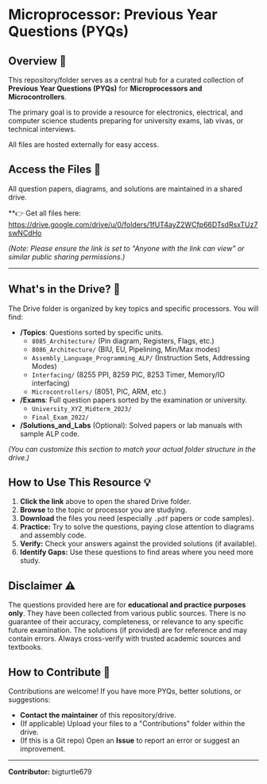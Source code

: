 # Microprocessor: Previous Year Questions (PYQs)

## Overview 💾

This repository/folder serves as a central hub for a curated collection of **Previous Year Questions (PYQs)** for **Microprocessors and Microcontrollers**.

The primary goal is to provide a resource for electronics, electrical, and computer science students preparing for university exams, lab vivas, or technical interviews.

All files are hosted externally for easy access.

## Access the Files 🚀

All question papers, diagrams, and solutions are maintained in a shared drive.

**👉 Get all files here: https://drive.google.com/drive/u/0/folders/1fUT4ayZ2WCfp66DTsdRsxTUz7swNCdHo

*(Note: Please ensure the link is set to "Anyone with the link can view" or similar public sharing permissions.)*

---

## What's in the Drive? 📁

The Drive folder is organized by key topics and specific processors. You will find:

* **/Topics**: Questions sorted by specific units.
    * `8085_Architecture/` (Pin diagram, Registers, Flags, etc.)
    * `8086_Architecture/` (BIU, EU, Pipelining, Min/Max modes)
    * `Assembly_Language_Programming_ALP/` (Instruction Sets, Addressing Modes)
    * `Interfacing/` (8255 PPI, 8259 PIC, 8253 Timer, Memory/IO interfacing)
    * `Microcontrollers/` (8051, PIC, ARM, etc.)
* **/Exams**: Full question papers sorted by the examination or university.
    * `University_XYZ_Midterm_2023/`
    * `Final_Exam_2022/`
* **/Solutions_and_Labs** (Optional): Solved papers or lab manuals with sample ALP code.

*(You can customize this section to match your actual folder structure in the drive.)*

## How to Use This Resource 💡

1.  **Click the link** above to open the shared Drive folder.
2.  **Browse** to the topic or processor you are studying.
3.  **Download** the files you need (especially `.pdf` papers or code samples).
4.  **Practice:** Try to solve the questions, paying close attention to diagrams and assembly code.
5.  **Verify:** Check your answers against the provided solutions (if available).
6.  **Identify Gaps:** Use these questions to find areas where you need more study.

## Disclaimer ⚠️

The questions provided here are for **educational and practice purposes only**. They have been collected from various public sources. There is no guarantee of their accuracy, completeness, or relevance to any specific future examination. The solutions (if provided) are for reference and may contain errors. Always cross-verify with trusted academic sources and textbooks.

## How to Contribute 🤝

Contributions are welcome! If you have more PYQs, better solutions, or suggestions:

* **Contact the maintainer** of this repository/drive.
* (If applicable) Upload your files to a "Contributions" folder within the drive.
* (If this is a Git repo) Open an **Issue** to report an error or suggest an improvement.

---
**Contributor:** bigturtle679
